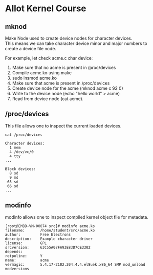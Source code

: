 # Allot Kernel Course

## mknod
Make Node used to create device nodes for character devices.  
This means we can take character device minor and major numbers to create a device file node.  

For example, let check acme.c char device:  
1. Make sure that no acme is present in /proc/devices  
2. Compile acme.ko using make    
3. sudo insmod acme.ko   
4. Make sure that acme is present in /proc/devices    
5. Create device node for the acme (mknod acme c 92 0)   
6. Write to the device node (echo "hello world" > acme)  
7. Read from device node (cat acme).   

## /proc/devices
This file allows one to inspect the current loaded devices.
```
cat /proc/devices

Character devices:
  1 mem
  4 /dev/vc/0
  4 tty
...

Block devices:
  8 sd
  9 md
 65 sd
 66 sd
...

```

## modinfo

modinfo allows one to inspect compiled kernel object file for metadata.
```
[root@EMBD-VM-00074 src]# modinfo acme.ko
filename:       /home/student/src/acme.ko
author:         Free Electrons
description:    Example character driver
license:        GPL
srcversion:     63C55A07FA93E83D7CE3302
depends:
retpoline:      Y
name:           acme
vermagic:       5.4.17-2102.204.4.4.el8uek.x86_64 SMP mod_unload modversions
```